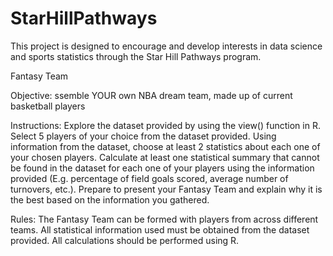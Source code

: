 # StarHillPathways
This project is designed to encourage and develop interests in data science and sports statistics through the Star Hill Pathways program.

Fantasy Team

Objective: ssemble YOUR own NBA dream team, made up of current basketball players 

Instructions: 
Explore the dataset provided by using the view() function in R.
Select 5 players of your choice from the dataset provided.
Using information from the dataset, choose at least 2 statistics about each one of your chosen players.
Calculate at least one statistical summary that cannot be found in the dataset for each one of your players using the information provided (E.g. percentage of field goals scored, average number of turnovers, etc.).
Prepare to present your Fantasy Team and explain why it is the best based on the information you gathered. 

Rules:
The Fantasy Team can be formed with players from across different teams. 
All statistical information used must be obtained from the dataset provided.
All calculations should be performed using R.
